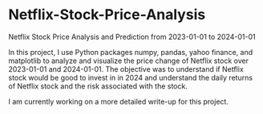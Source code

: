 # Netflix-Stock-Price-Analysis
 Netflix Stock Price Analysis and Prediction from 2023-01-01 to 2024-01-01

In this project, I use Python packages numpy, pandas, yahoo finance, and matplotlib to analyze and visualize the price change of Netflix stock over 2023-01-01 and 2024-01-01. The objective was to understand if Netflix stock would be good to invest in in 2024 and understand the daily returns of Netflix stock and the risk associated with the stock.

I am currently working on a more detailed write-up for this project.
